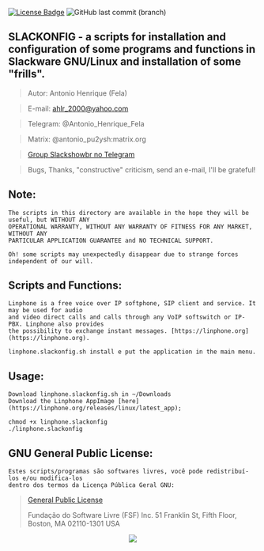 
[![License Badge](https://img.shields.io/github/license/leantime/leantime?style=flat-square)](https://www.gnu.org/licenses/agpl-3.0.en.html)
![GitHub last commit (branch)](https://img.shields.io/github/last-commit/ahlrodrigues/slackonfig/master)


**SLACKONFIG** - a scripts for installation and configuration of some programs and functions in Slackware GNU/Linux and installation of some "frills".
--------------



>Autor: Antonio Henrique (Fela)

>E-mail: ahlr_2000@yahoo.com

>Telegram: @Antonio_Henrique_Fela

>Matrix: @antonio_pu2ysh:matrix.org

>[Group Slackshowbr no Telegram](https://t.me/slackshowbr)



>Bugs, Thanks, "constructive" criticism, send an e-mail, I'll be grateful!



**Note:**
---------
```
The scripts in this directory are available in the hope they will be useful, but WITHOUT ANY
OPERATIONAL WARRANTY, WITHOUT ANY WARRANTY OF FITNESS FOR ANY MARKET, WITHOUT ANY
PARTICULAR APPLICATION GUARANTEE and NO TECHNICAL SUPPORT.

Oh! some scripts may unexpectedly disappear due to strange forces
independent of our will.
```


**Scripts and Functions:**
--------------------------


```
Linphone is a free voice over IP softphone, SIP client and service. It may be used for audio
and video direct calls and calls through any VoIP softswitch or IP-PBX. Linphone also provides
the possibility to exchange instant messages. [https://linphone.org](https://linphone.org).

linphone.slackonfig.sh install e put the application in the main menu.
```

Usage:
------
```
Download linphone.slackonfig.sh in ~/Downloads
Download the Linphone AppImage [here](https://linphone.org/releases/linux/latest_app);

chmod +x linphone.slackonfig
./linphone.slackonfig
```


**GNU General Public License:**
-------------------------------
```
Estes scripts/programas são softwares livres, você pode redistribuí-los e/ou modifica-los
dentro dos termos da Licença Pública Geral GNU:
```
> [General Public License](https://pt.wikipedia.org/wiki/GNU_General_Public_License)
>
>Fundação do Software Livre (FSF) Inc. 51 Franklin St, Fifth Floor, Boston, MA 02110-1301 USA


<p align="center" width="100%">
    <img src="https://bytebucket.org/ahlrodrigues/slackonfig/raw/adca69d05d4b9db0ee9cfa65f54cad4e87dabad7/imgs/poweredbyslack.gif">
</p>
